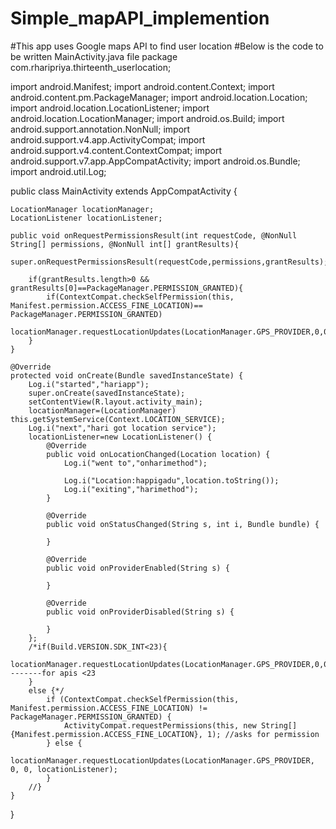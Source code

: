 # Simple_mapAPI_implemention
#This app uses Google maps API to find user location
#Below is the code to be written MainActivity.java file
package com.rharipriya.thirteenth_userlocation;

import android.Manifest;
import android.content.Context;
import android.content.pm.PackageManager;
import android.location.Location;
import android.location.LocationListener;
import android.location.LocationManager;
import android.os.Build;
import android.support.annotation.NonNull;
import android.support.v4.app.ActivityCompat;
import android.support.v4.content.ContextCompat;
import android.support.v7.app.AppCompatActivity;
import android.os.Bundle;
import android.util.Log;

public class MainActivity extends AppCompatActivity {

    LocationManager locationManager;
    LocationListener locationListener;

    public void onRequestPermissionsResult(int requestCode, @NonNull String[] permissions, @NonNull int[] grantResults){
        super.onRequestPermissionsResult(requestCode,permissions,grantResults);

        if(grantResults.length>0 && grantResults[0]==PackageManager.PERMISSION_GRANTED){
            if(ContextCompat.checkSelfPermission(this, Manifest.permission.ACCESS_FINE_LOCATION)== PackageManager.PERMISSION_GRANTED)
            locationManager.requestLocationUpdates(LocationManager.GPS_PROVIDER,0,0,locationListener);
        }
    }

    @Override
    protected void onCreate(Bundle savedInstanceState) {
        Log.i("started","hariapp");
        super.onCreate(savedInstanceState);
        setContentView(R.layout.activity_main);
        locationManager=(LocationManager) this.getSystemService(Context.LOCATION_SERVICE);
        Log.i("next","hari got location service");
        locationListener=new LocationListener() {
            @Override
            public void onLocationChanged(Location location) {
                Log.i("went to","onharimethod");

                Log.i("Location:happigadu",location.toString());
                Log.i("exiting","harimethod");
            }

            @Override
            public void onStatusChanged(String s, int i, Bundle bundle) {

            }

            @Override
            public void onProviderEnabled(String s) {

            }

            @Override
            public void onProviderDisabled(String s) {

            }
        };
        /*if(Build.VERSION.SDK_INT<23){
            locationManager.requestLocationUpdates(LocationManager.GPS_PROVIDER,0,0,locationListener);    -------for apis <23
        }
        else {*/
            if (ContextCompat.checkSelfPermission(this, Manifest.permission.ACCESS_FINE_LOCATION) != PackageManager.PERMISSION_GRANTED) {
                ActivityCompat.requestPermissions(this, new String[]{Manifest.permission.ACCESS_FINE_LOCATION}, 1); //asks for permission
            } else {
                locationManager.requestLocationUpdates(LocationManager.GPS_PROVIDER, 0, 0, locationListener);
            }
        //}
    }
}
